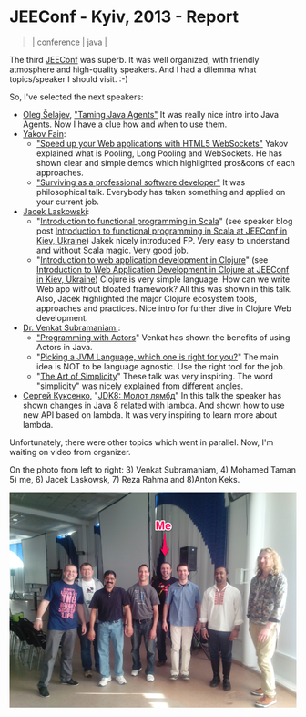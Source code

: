 # JEEConf - Kyiv, 2013 - Report
> | conference | java |

The third [JEEConf](http://jeeconf.com/) was superb. It was well organized, with friendly atmosphere and high-quality speakers. And I had a dilemma what topics/speaker I should visit. :-)
  
So, I've selected the next speakers:  

* [Oleg Šelajev](http://jeeconf.com/speakers/#shelaev), ["Taming Java Agents"](http://jeeconf.com/program/#java-agents)
It was really nice intro into Java Agents. Now I have a clue how and when to use them.
* [Yakov Fain](http://jeeconf.com/speakers/#fain):
  * ["Speed up your Web applications with HTML5 WebSockets"](http://jeeconf.com/program/#html5-websockets)
Yakov explained what is Pooling, Long Pooling and WebSockets. He has shown clear and simple demos which highlighted pros&cons of each approaches.
  * ["Surviving as a professional software developer"](http://jeeconf.com/program/#professional-developer)
It was philosophical talk. Everybody has taken something and applied on your current job.
* [Jacek Laskowski](http://jeeconf.com/speakers/#laskowski): 
  * "[Introduction to functional programming in Scala](http://jeeconf.com/program/#functional-programming-in-scala)" (see speaker blog post [Introduction to functional programming in Scala at JEEConf in Kiev, Ukraine](http://blog.japila.pl/2013/05/introduction-to-functional-programming-in-scala-at-jeeconf-in-kiev-ukraine/))
Jakek nicely introduced FP. Very easy to understand and without Scala magic. Very good job.
  * "[Introduction to web application development in Clojure](http://jeeconf.com/program/#web-development-in-clojure)" (see [Introduction to Web Application Development in Clojure at JEEConf in Kiev, Ukraine](http://blog.japila.pl/2013/05/introduction-to-web-application-development-in-clojure-at-jeeconf-in-kiev-ukraine/)) Clojure is very simple language. How can we write Web app without bloated framework? All this was shown in this talk. Also, Jacek highlighted the major Clojure ecosystem tools, approaches and practices. Nice intro for further dive in Clojure Web development.
* [Dr. Venkat Subramaniam:](http://jeeconf.com/speakers/#subramaniam):
  * ["Programming with Actors](http://jeeconf.com/program/#programming-with-actors)"
Venkat has shown the benefits of using Actors in Java.
  * "[Picking a JVM Language, which one is right for you?](http://jeeconf.com/program/#jvm-languages)"
The main idea is NOT to be language agnostic. Use the right tool for the job.
  * "[The Art of Simplicity](http://jeeconf.com/program/#simplicity)"
These talk was very inspiring. The word "simplicity" was nicely explained from different angles.
* [Сергей Куксенко](http://jeeconf.com/speakers/#kuksenko), "[JDK8: Молот лямбд](http://jeeconf.com/program/#jdk8-lambda-changes)"
In this talk the speaker has shown changes in Java 8 related with lambda. And shown how to use new API based on lambda. It was very inspiring to learn more about lambda.  

Unfortunately, there were other topics which went in parallel. Now, I'm waiting on video from organizer.  
  
On the photo from left to right: 3) Venkat Subramaniam, 4) Mohamed Taman 5) me, 6) Jacek Laskowsk, 7) Reza Rahma and 8)Anton Keks.  

![](2013-05-27-jeeconf-kiev/jeeconf.png)
